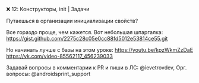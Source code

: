 ❌ 12: Конструкторы, init | Задачи

Путаешься в организации инициализации свойств?

Все гораздо проще, чем кажется. Вот небольшая шпаргалка: https://gist.github.com/2275c28c05e0cc88fd5012e53814ce55.git

Но начинать лучше с базы на этом уроке:
https://youtu.be/kpzWkmZzDaE
https://vk.com/video-85562117_456239033

Задавай вопросы в комментарии к PR и пиши в ЛС:
@ievetrovdev, Орг. вопросы: @androidsprint_support